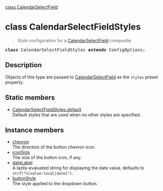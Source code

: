 [class CalendarSelectField](CalendarSelectField.md)

# class CalendarSelectFieldStyles

> Style configuration for a [CalendarSelectField](CalendarSelectField.md) composite.

<pre class="docgen_signature"><b>class</b> CalendarSelectFieldStyles <b>extends</b> ConfigOptions;</pre>

## Description

Objects of this type are passed to [CalendarSelectField](CalendarSelectField.md) as the `styles` preset property.

## Static members

- [<!--{ref:property}-->CalendarSelectFieldStyles.default](CalendarSelectFieldStyles_default.md) <!--{refchip:static}-->\
    Default styles that are used when no other styles are specified.

## Instance members

- [<!--{ref:property}-->chevron](CalendarSelectFieldStyles_chevron.md) \
    The direction of the button chevron icon.
- [<!--{ref:property}-->iconSize](CalendarSelectFieldStyles_iconSize.md) \
    The size of the button icon, if any.
- [<!--{ref:property}-->dateLabel](CalendarSelectFieldStyles_dateLabel.md) \
    A lazily-evaluated string for displaying the date value, defaults to `strf("%[value:local|date]")`.
- [<!--{ref:property}-->buttonStyle](CalendarSelectFieldStyles_buttonStyle.md) \
    The style applied to the dropdown button.